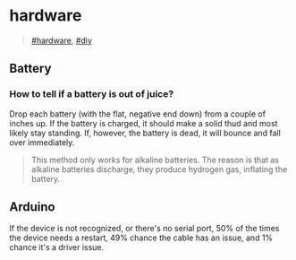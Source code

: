 # hardware

> [\#hardware](https://memex.changbai.li/#tag-hardware), [\#diy](https://memex.changbai.li/#tag-diy)

## Battery

### How to tell if a battery is out of juice?

Drop each battery (with the flat, negative end down) from a couple of inches up. If the battery is charged, it should make a solid thud and most likely stay standing. If, however, the battery is dead, it will bounce and fall over immediately.

> This method only works for alkaline batteries. The reason is that as alkaline batteries discharge, they produce hydrogen gas, inflating the battery.

## Arduino

If the device is not recognized, or there's no serial port, 50% of the times the device needs a restart, 49% chance the cable has an issue, and 1% chance it's a driver issue.